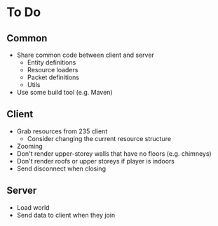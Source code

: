 # To Do

## Common

 - Share common code between client and server
    - Entity definitions
    - Resource loaders
    - Packet definitions
    - Utils
 - Use some build tool (e.g. Maven)

## Client

 - Grab resources from 235 client
    - Consider changing the current resource structure
 - Zooming
 - Don't render upper-storey walls that have no floors (e.g. chimneys)
 - Don't render roofs or upper storeys if player is indoors
 - Send disconnect when closing

## Server

 - Load world
 - Send data to client when they join
